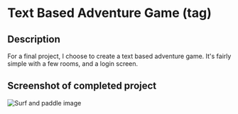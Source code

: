# Text Based Adventure Game (tag)

## Description

For a final project, I choose to create a text based adventure game. It's fairly simple with a few rooms, and a login screen.

## Screenshot of completed project

![Surf and paddle image](img/screen_shot.png)
